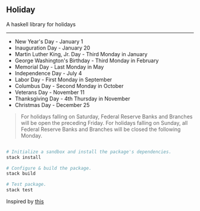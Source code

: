 Holiday
---

A haskell library for holidays

----

- New Year's Day - January 1
- Inauguration Day - January 20
- Martin Luther King, Jr. Day - Third Monday in January
- George Washington's Birthday - Third Monday in February
- Memorial Day - Last Monday in May
- Independence Day - July 4
- Labor Day - First Monday in September
- Columbus Day - Second Monday in October
- Veterans Day - November 11
- Thanksgiving Day - 4th Thursday in November
- Christmas Day - December 25

> For holidays falling on Saturday, Federal Reserve Banks and Branches will be
  open the preceding Friday. For holidays falling on Sunday, all Federal
  Reserve Banks and Branches will be closed the following Monday.

``` sh

# Initialize a sandbox and install the package's dependencies.
stack install

# Configure & build the package.
stack build

# Test package.
stack test

```

Inspired by [this](https://hackage.haskell.org/package/bank-holidays-england)

